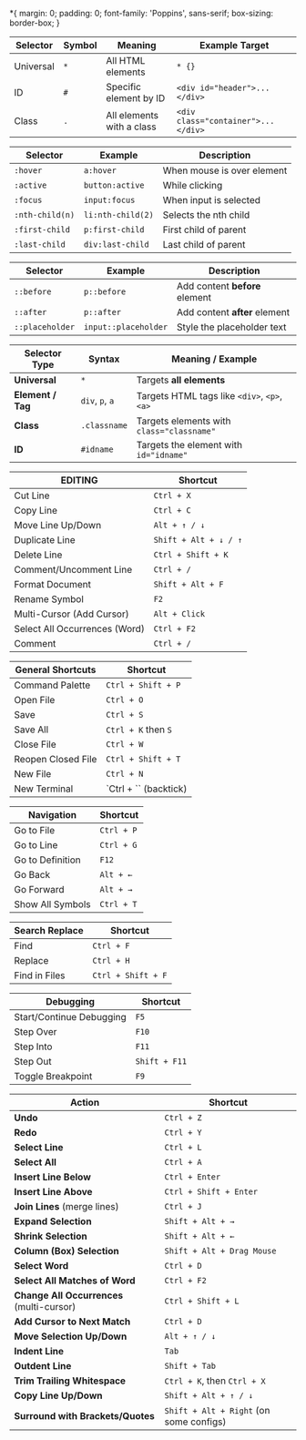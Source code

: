 
<!DOCTYPE html>
<html lang="en">
<head>
    <meta charset="UTF-8">  
    <meta http-equiv="X-UA-Compatible" content="IE=edge">
    <meta name="viewport" content="width=device-width, initial-scale=1.0">
    <title> </title>
    <link rel="stylesheet" href="style.css">
</head>
<body>

</body>
</html>

*{
    margin: 0;
    padding: 0;
    font-family: 'Poppins', sans-serif;
    box-sizing: border-box;
}

| Selector  | Symbol | Meaning                   | Example Target                     |
| --------- | ------ | ------------------------- | ---------------------------------- |
| Universal | `*`    | All HTML elements         | `* {}`                             |
| ID        | `#`    | Specific element by ID    | `<div id="header">...</div>`       |
| Class     | `.`    | All elements with a class | `<div class="container">...</div>` |

| Selector        | Example           | Description                |
| --------------- | ----------------- | -------------------------- |
| `:hover`        | `a:hover`         | When mouse is over element |
| `:active`       | `button:active`   | While clicking             |
| `:focus`        | `input:focus`     | When input is selected     |
| `:nth-child(n)` | `li:nth-child(2)` | Selects the nth child      |
| `:first-child`  | `p:first-child`   | First child of parent      |
| `:last-child`   | `div:last-child`  | Last child of parent       |


| Selector        | Example              | Description                    |
| --------------- | -------------------- | ------------------------------ |
| `::before`      | `p::before`          | Add content **before** element |
| `::after`       | `p::after`           | Add content **after** element  |
| `::placeholder` | `input::placeholder` | Style the placeholder text     |

| Selector Type     | Syntax          | Meaning / Example                            |
| ----------------- | --------------- | -------------------------------------------- |
| **Universal**     | `*`             | Targets **all elements**                     |
| **Element / Tag** | `div`, `p`, `a` | Targets HTML tags like `<div>`, `<p>`, `<a>` |
| **Class**         | `.classname`    | Targets elements with `class="classname"`    |
| **ID**            | `#idname`       | Targets the element with `id="idname"`       |


| EDITING                        | Shortcut              |
| ----------------------------- | --------------------- |
| Cut Line                      | `Ctrl + X`            |
| Copy Line                     | `Ctrl + C`            |
| Move Line Up/Down             | `Alt + ↑ / ↓`         |
| Duplicate Line                | `Shift + Alt + ↓ / ↑` |
| Delete Line                   | `Ctrl + Shift + K`    |
| Comment/Uncomment Line        | `Ctrl + /`            |
| Format Document               | `Shift + Alt + F`     |
| Rename Symbol                 | `F2`                  |
| Multi-Cursor (Add Cursor)     | `Alt + Click`         |
| Select All Occurrences (Word) | `Ctrl + F2`           |
| Comment | `Ctrl + /`           |


| General Shortcuts  | Shortcut                 |
| ------------------ | ------------------------ |
| Command Palette    | `Ctrl + Shift + P`       |
| Open File          | `Ctrl + O`               |
| Save               | `Ctrl + S`               |
| Save All           | `Ctrl + K` then `S`      |
| Close File         | `Ctrl + W`               |
| Reopen Closed File | `Ctrl + Shift + T`       |
| New File           | `Ctrl + N`               |
| New Terminal       | \`Ctrl + \`\` (backtick) |


| Navigation       | Shortcut   |
| ---------------- | ---------- |
| Go to File       | `Ctrl + P` |
| Go to Line       | `Ctrl + G` |
| Go to Definition | `F12`      |
| Go Back          | `Alt + ←`  |
| Go Forward       | `Alt + →`  |
| Show All Symbols | `Ctrl + T` |


| Search Replace| Shortcut           |
| ------------- | ------------------ |
| Find          | `Ctrl + F`         |
| Replace       | `Ctrl + H`         |
| Find in Files | `Ctrl + Shift + F` |


| Debugging                | Shortcut      |
| ------------------------ | ------------- |
| Start/Continue Debugging | `F5`          |
| Step Over                | `F10`         |
| Step Into                | `F11`         |
| Step Out                 | `Shift + F11` |
| Toggle Breakpoint        | `F9`          |

| Action                                    | Shortcut                                |
| ----------------------------------------- | --------------------------------------- |
| **Undo**                                  | `Ctrl + Z`                              |
| **Redo**                                  | `Ctrl + Y`                              |
| **Select Line**                           | `Ctrl + L`                              |
| **Select All**                            | `Ctrl + A`                              |
| **Insert Line Below**                     | `Ctrl + Enter`                          |
| **Insert Line Above**                     | `Ctrl + Shift + Enter`                  |
| **Join Lines** (merge lines)              | `Ctrl + J`                              |
| **Expand Selection**                      | `Shift + Alt + →`                       |
| **Shrink Selection**                      | `Shift + Alt + ←`                       |
| **Column (Box) Selection**                | `Shift + Alt + Drag Mouse`              |
| **Select Word**                           | `Ctrl + D`                              |
| **Select All Matches of Word**            | `Ctrl + F2`                             |
| **Change All Occurrences** (multi-cursor) | `Ctrl + Shift + L`                      |
| **Add Cursor to Next Match**              | `Ctrl + D`                              |
| **Move Selection Up/Down**                | `Alt + ↑ / ↓`                           |
| **Indent Line**                           | `Tab`                                   |
| **Outdent Line**                          | `Shift + Tab`                           |
| **Trim Trailing Whitespace**              | `Ctrl + K`, then `Ctrl + X`             |
| **Copy Line Up/Down**                     | `Shift + Alt + ↑ / ↓`                   |
| **Surround with Brackets/Quotes**         | `Shift + Alt + Right` (on some configs) |







